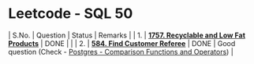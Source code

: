 # Leetcode - SQL 50
| S.No. | Question | Status | Remarks |
| 1. | [**1757. Recyclable and Low Fat Products**](https://leetcode.com/problems/recyclable-and-low-fat-products/description/?envType=study-plan-v2&envId=top-sql-50) | DONE | |
| 2. | [**584. Find Customer Referee**](https://leetcode.com/problems/find-customer-referee/description/?envType=study-plan-v2&envId=top-sql-50) | DONE | Good question (Check - [Postgres - Comparison Functions and Operators](https://www.postgresql.org/docs/current/functions-comparison.html))  |
